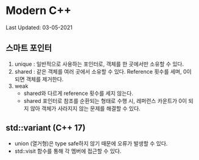 # Modern C++

Last Updated: 03-05-2021

## 스마트 포인터

1. unique : 일반적으로 사용하는 포인터로, 객체를 한 곳에서만 소유할 수 있다.
2. shared : 같은 객체를 여러 곳에서 소유할 수 있다. Reference 횟수를 세며, 0이 되면 객체를 제거한다.
3. weak
    * shared와 다르게 reference 횟수를 세지 않는다.
    * shared 포인터로 참조를 순환되는 형태로 수행 시, 레퍼런스 카운트가 0이 되지 않아 객체가 사라지지 않는 문제를 해결할 수 있다.

## std::variant (C++ 17)

* union (열거형)은 type safe하지 않기 때문에 오류가 발생할 수 있다.
* std::visit 함수를 통해 각 멤버에 접근할 수 있다.
